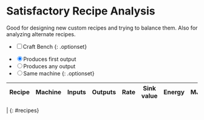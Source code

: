 Satisfactory Recipe Analysis
============================

Good for designing new custom recipes and trying to balance them. Also for analyzing alternate recipes.


* <label><input type=checkbox name=manual>Craft Bench</label>
{: .optionset}

<form id=recipe></form>

* <label><input type=radio name=recipefilter value=firstoutput checked>Produces first output</label>
* <label><input type=radio name=recipefilter value=anyoutput>Produces any output</label>
* <label><input type=radio name=recipefilter value=samemachine>Same machine</label>
{: .optionset}

Recipe | Machine | Inputs | Outputs | Rate | Sink value | Energy | MJ/item
-------|---------|--------|---------|------|------------|--------|---------
 |
{: #recipes}

<!-- One of these works on Sikorsky, one works on GH Pages. The other will 404 either way. -->
<script type=module src="/static/satisfactory-recipes.js"></script>
<script type=module src="satisfactory-recipes.js"></script>
<script>console.warn("Expected one (but not two) 404 errors loading JavaScript files")</script>

<style>
#recipe table tr td:not(:first-child) {width: 100%;}
#recipes {width: 100%;}
ul.optionset {list-style-type: none; display: flex; padding-left: 0;}
ul.optionset li {list-style-image: none;}
tr.yourrecipe {background: #cfe !important;}
#recipes th {cursor: pointer;}
.container {max-width: unset;} /* Disable the narrowing of the window by my GH Pages theme */
</style>
